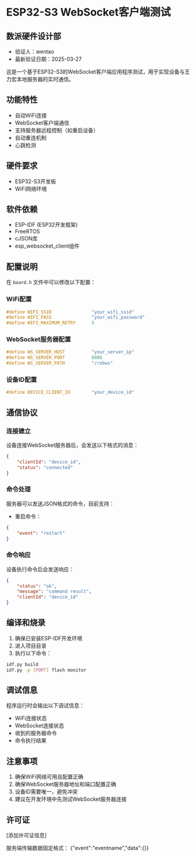 # ESP32-S3 WebSocket客户端测试

## 数派硬件设计部
- 验证人：wentao
- 最新验证日期：2025-03-27

这是一个基于ESP32-S3的WebSocket客户端应用程序测试，用于实现设备与王力宏本地服务器的实时通信。

## 功能特性

- 自动WiFi连接
- WebSocket客户端通信
- 支持服务器远程控制（如重启设备）
- 自动重连机制
- 心跳检测

## 硬件要求

- ESP32-S3开发板
- WiFi网络环境

## 软件依赖

- ESP-IDF (ESP32开发框架)
- FreeRTOS
- cJSON库
- esp_websocket_client组件

## 配置说明

在 `board.h` 文件中可以修改以下配置：

### WiFi配置
```c
#define WIFI_SSID               "your_wifi_ssid"
#define WIFI_PASS               "your_wifi_password"
#define WIFI_MAXIMUM_RETRY      5
```

### WebSocket服务器配置
```c
#define WS_SERVER_HOST          "your_server_ip"
#define WS_SERVER_PORT          8086
#define WS_SERVER_PATH          "/robws"
```

### 设备ID配置
```c
#define DEVICE_CLIENT_ID        "your_device_id"
```

## 通信协议

### 连接建立
设备连接WebSocket服务器后，会发送以下格式的消息：
```json
{
    "clientId": "device_id",
    "status": "connected"
}
```

### 命令处理
服务器可以发送JSON格式的命令，目前支持：
- 重启命令：
```json
{
    "event": "restart"
}
```

### 命令响应
设备执行命令后会发送响应：
```json
{
    "status": "ok",
    "message": "command result",
    "clientId": "device_id"
}
```

## 编译和烧录

1. 确保已安装ESP-IDF开发环境
2. 进入项目目录
3. 执行以下命令：
```bash
idf.py build
idf.py -p [PORT] flash monitor
```

## 调试信息

程序运行时会输出以下调试信息：
- WiFi连接状态
- WebSocket连接状态
- 收到的服务器命令
- 命令执行结果

## 注意事项

1. 确保WiFi网络可用且配置正确
2. 确保WebSocket服务器地址和端口配置正确
3. 设备ID需要唯一，避免冲突
4. 建议在开发环境中先测试WebSocket服务器连接

## 许可证

[添加许可证信息]

服务端传输数据固定格式：
   {"event":"eventname","data":{}}